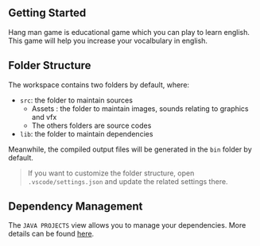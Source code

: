 ## Getting Started

Hang man game is educational game which you can play to learn english.
This game will help you increase your vocalbulary in english.

## Folder Structure

The workspace contains two folders by default, where:

- `src`: the folder to maintain sources
  + Assets : the folder to maintain images, sounds relating to graphics and vfx
  + The others folders are source codes
- `lib`: the folder to maintain dependencies

Meanwhile, the compiled output files will be generated in the `bin` folder by default.

> If you want to customize the folder structure, open `.vscode/settings.json` and update the related settings there.

## Dependency Management

The `JAVA PROJECTS` view allows you to manage your dependencies. More details can be found [here](https://github.com/microsoft/vscode-java-dependency#manage-dependencies).
